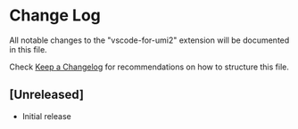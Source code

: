 # Change Log

All notable changes to the "vscode-for-umi2" extension will be documented in this file.

Check [Keep a Changelog](http://keepachangelog.com/) for recommendations on how to structure this file.

## [Unreleased]

- Initial release